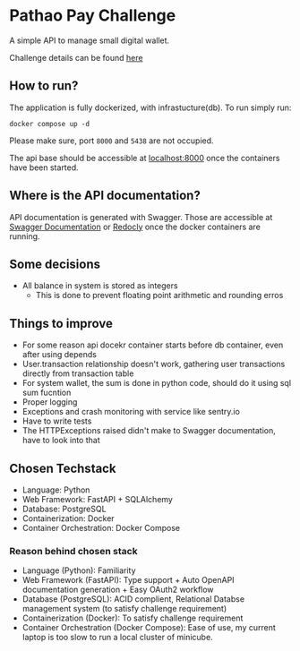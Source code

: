 # Pathao Pay Challenge

A simple API to manage small digital wallet.

Challenge details can be found [here](https://hackmd.io/@1MIwEmEqR4-Xr_2ikkvoLQ/BJecoIMNi#Backend-Developer-Challenge)

## How to run?

The application is fully dockerized, with infrastucture(db). To run simply run:

```shell
docker compose up -d
```

Please make sure, port `8000` and `5438` are not occupied.

The api base should be accessible at [localhost:8000](http://127.0.0.1:8000) once the containers have been started.

## Where is the API documentation?

API documentation is generated with Swagger. Those are accessible at [Swagger Documentation](http://127.0.0.1:8000/docs) or [Redocly](http://127.0.0.1:8000/redoc) once the docker containers are running.

## Some decisions

- All balance in system is stored as integers
  - This is done to prevent floating point arithmetic and rounding erros

## Things to improve

- For some reason api docekr container starts before db container, even after using depends
- User.transaction relationship doesn't work, gathering user transactions directly from transaction table
- For system wallet, the sum is done in python code, should do it using sql sum fucntion
- Proper logging
- Exceptions and crash monitoring with service like sentry.io
- Have to write tests
- The HTTPExceptions raised didn't make to Swagger documentation, have to look into that

## Chosen Techstack

- Language: Python
- Web Framework: FastAPI + SQLAlchemy
- Database: PostgreSQL
- Containerization: Docker
- Container Orchestration: Docker Compose

### Reason behind chosen stack

- Language (Python): Familiarity
- Web Framework (FastAPI): Type support + Auto OpenAPI documentation generation + Easy OAuth2 workflow
- Database (PostgreSQL): ACID complient, Relational Databse management system (to satisfy challenge requirement)
- Containerization (Docker): To satisfy challenge requirement
- Container Orchestration (Docker Compose): Ease of use, my current laptop is too slow to run a local cluster of minicube.
